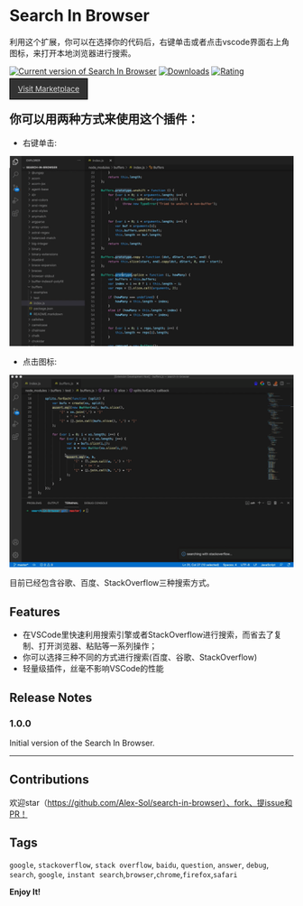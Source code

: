 # Search In Browser

利用这个扩展，你可以在选择你的代码后，右键单击或者点击vscode界面右上角图标，来打开本地浏览器进行搜索。

[![Current version of Search In Browser](https://vsmarketplacebadge.apphb.com/version-short/ZengLi.search-in-browser.svg)](https://marketplace.visualstudio.com/items?itemName=ZengLi.search-in-browser) [![Downloads](https://vsmarketplacebadge.apphb.com/downloads/ZengLi.search-in-browser.svg)](https://marketplace.visualstudio.com/items?itemName=ZengLi.search-in-browser) [![Rating](https://vsmarketplacebadge.apphb.com/rating-short/ZengLi.search-in-browser.svg)](https://marketplace.visualstudio.com/items?itemName=ZengLi.search-in-browser)

<a href="https://marketplace.visualstudio.com/items?itemName=ZengLi.search-in-browser" style="color:#ddd;font-size:10pt;background:#333;padding:10px 14px;border:1px solid #000;">Visit Marketplace</a>

## 你可以用两种方式来使用这个插件：

- 右键单击:

![](media/context.gif)

- 点击图标:

![](media/title.gif)

目前已经包含谷歌、百度、StackOverflow三种搜索方式。

## Features

- 在VSCode里快速利用搜索引擎或者StackOverflow进行搜索，而省去了复制、打开浏览器、粘贴等一系列操作；
- 你可以选择三种不同的方式进行搜索(百度、谷歌、StackOverflow)
- 轻量级插件，丝毫不影响VSCode的性能

## Release Notes

### 1.0.0

Initial version of the Search In Browser.

-----------------------------------------------------------------------------------------------------------
## Contributions

欢迎star（https://github.com/Alex-Sol/search-in-browser）、fork、提issue和PR！

## Tags

`google`, `stackoverflow`, `stack overflow`, `baidu`,   `question`, `answer`, `debug`, `search`, `google`, `instant search`,`browser`,`chrome`,`firefox`,`safari`

**Enjoy It!**

